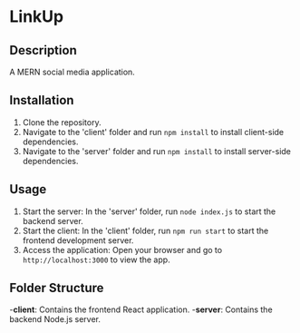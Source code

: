 # LinkUp



## Description

A MERN social media application.


## Installation

1. Clone the repository.
2. Navigate to the 'client' folder and run `npm install` to install client-side dependencies.
3. Navigate to the 'server' folder and run `npm install` to install server-side dependencies.

## Usage

1. Start the server: In the 'server' folder, run `node index.js` to start the backend server.
2. Start the client: In the 'client' folder, run `npm run start` to start the frontend development server.
3. Access the application: Open your browser and go to `http://localhost:3000` to view the app.

## Folder Structure

-**client**: Contains the frontend React application.
-**server**: Contains the backend Node.js server.
